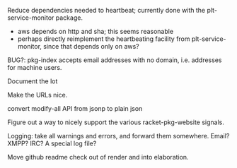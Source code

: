 Reduce dependencies needed to heartbeat; currently done with the plt-service-monitor package.
  - aws depends on http and sha; this seems reasonable
  - perhaps directly reimplement the heartbeating facility from
    plt-service-monitor, since that depends only on aws?

BUG?: pkg-index accepts email addresses with no domain, i.e. addresses for machine users.

Document the lot

Make the URLs nice.

convert modify-all API from jsonp to plain json

Figure out a way to nicely support the various racket-pkg-website signals.

Logging: take all warnings and errors, and forward them somewhere.
Email? XMPP? IRC? A special log file?

Move github readme check out of render and into elaboration.
